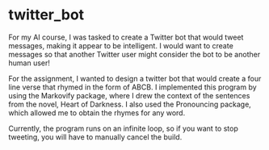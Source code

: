 # twitter_bot

For my AI course, I was tasked to create a Twitter bot that would tweet messages, making it appear to be intelligent. I would want to create messages so that another Twitter user might consider the bot to be another human user!

For the assignment, I wanted to design a twitter bot that would create a four line verse that rhymed in the form of ABCB. I implemented this program by using the Markovify package, where I drew the context of the sentences from the novel, Heart of Darkness. I also used the Pronouncing package, which allowed me to obtain the rhymes for any word.

Currently, the program runs on an infinite loop, so if you want to stop tweeting, you will have to manually cancel the build.
